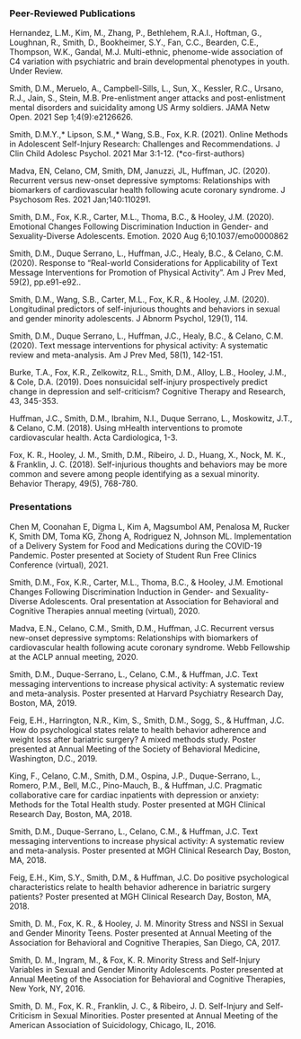 ### Peer-Reviewed Publications
Hernandez, L.M., Kim, M., Zhang, P., Bethlehem, R.A.I., Hoftman, G., Loughnan, R., Smith, D., Bookheimer, S.Y., Fan, C.C., Bearden, C.E., Thompson, W.K., Gandal, M.J. Multi-ethnic, phenome-wide association of C4 variation with psychiatric and brain developmental phenotypes in youth. Under Review.

Smith, D.M., Meruelo, A., Campbell-Sills, L., Sun, X., Kessler, R.C., Ursano, R.J., Jain, S., Stein, M.B. Pre-enlistment anger attacks and post-enlistment mental disorders and suicidality among US Army soldiers. JAMA Netw Open. 2021 Sep 1;4(9):e2126626.

Smith, D.M.Y.,* Lipson, S.M.,* Wang, S.B., Fox, K.R. (2021). Online Methods in Adolescent Self-Injury Research: Challenges and Recommendations. J Clin Child Adolesc Psychol. 2021 Mar 3:1-12. (*co-first-authors)

Madva, EN, Celano, CM, Smith, DM, Januzzi, JL, Huffman, JC. (2020). Recurrent versus new-onset depressive symptoms: Relationships with biomarkers of cardiovascular health following acute coronary syndrome. J Psychosom Res. 2021 Jan;140:110291.

Smith, D.M., Fox, K.R., Carter, M.L., Thoma, B.C., & Hooley, J.M. (2020). Emotional Changes Following Discrimination Induction in Gender- and Sexuality-Diverse Adolescents. Emotion. 2020 Aug 6;10.1037/emo0000862

Smith, D.M., Duque Serrano, L., Huffman, J.C., Healy, B.C., & Celano, C.M. (2020). Response to “Real-world Considerations for Applicability of Text Message Interventions for Promotion of Physical Activity”. Am J Prev Med, 59(2), pp.e91-e92..

Smith, D.M., Wang, S.B., Carter, M.L., Fox, K.R., & Hooley, J.M. (2020). Longitudinal predictors of self-injurious thoughts and behaviors in sexual and gender minority adolescents. J Abnorm Psychol, 129(1), 114.

Smith, D.M., Duque Serrano, L., Huffman, J.C., Healy, B.C., & Celano, C.M. (2020). Text message interventions for physical activity: A systematic review and meta-analysis. Am J Prev Med, 58(1), 142-151.

Burke, T.A., Fox, K.R., Zelkowitz, R.L., Smith, D.M., Alloy, L.B., Hooley, J.M., & Cole, D.A. (2019). Does nonsuicidal self-injury prospectively predict change in depression and self-criticism? Cognitive Therapy and Research, 43, 345-353.

Huffman, J.C., Smith, D.M., Ibrahim, N.I., Duque Serrano, L., Moskowitz, J.T., & Celano, C.M. (2018). Using mHealth interventions to promote cardiovascular health. Acta Cardiologica, 1-3.

Fox, K. R., Hooley, J. M., Smith, D.M., Ribeiro, J. D., Huang, X., Nock, M. K., & Franklin, J. C. (2018). Self-injurious thoughts and behaviors may be more common and severe among people identifying as a sexual minority. Behavior Therapy, 49(5), 768-780.

### Presentations
Chen M, Coonahan E, Digma L, Kim A, Magsumbol AM, Penalosa M, Rucker K, Smith DM, Toma KG, Zhong A, Rodriguez N, Johnson ML. Implementation of a Delivery System for Food and Medications during the COVID-19 Pandemic. Poster presented at Society of Student Run Free Clinics Conference (virtual), 2021.

Smith, D.M., Fox, K.R., Carter, M.L., Thoma, B.C., & Hooley, J.M. Emotional Changes Following Discrimination Induction in Gender- and Sexuality-Diverse Adolescents. Oral presentation at Association for Behavioral and Cognitive Therapies annual meeting (virtual), 2020. 

Madva, E.N., Celano, C.M., Smith, D.M., Huffman, J.C. Recurrent versus new-onset depressive symptoms: Relationships with biomarkers of cardiovascular health following acute coronary syndrome. Webb Fellowship at the ACLP annual meeting, 2020.

Smith, D.M., Duque-Serrano, L., Celano, C.M., & Huffman, J.C. Text messaging interventions to increase physical activity: A systematic review and meta-analysis. Poster presented at Harvard Psychiatry Research Day, Boston, MA, 2019.

Feig, E.H., Harrington, N.R., Kim, S., Smith, D.M., Sogg, S., & Huffman, J.C. How do psychological states relate to health behavior adherence and weight loss after bariatric surgery? A mixed methods study. Poster presented at Annual Meeting of the Society of Behavioral Medicine, Washington, D.C., 2019.

King, F., Celano, C.M., Smith, D.M., Ospina, J.P., Duque-Serrano, L., Romero, P.M., Bell, M.C., Pino-Mauch, B., & Huffman, J.C. Pragmatic collaborative care for cardiac inpatients with depression or anxiety: Methods for the Total Health study. Poster presented at MGH Clinical Research Day, Boston, MA, 2018.

Smith, D.M., Duque-Serrano, L., Celano, C.M., & Huffman, J.C. Text messaging interventions to increase physical activity: A systematic review and meta-analysis. Poster presented at MGH Clinical Research Day, Boston, MA, 2018.

Feig, E.H., Kim, S.Y., Smith, D.M., & Huffman, J.C. Do positive psychological characteristics relate to health behavior adherence in bariatric surgery patients? Poster presented at MGH Clinical Research Day, Boston, MA, 2018.

Smith, D. M., Fox, K. R., & Hooley, J. M. Minority Stress and NSSI in Sexual and Gender Minority Teens. Poster presented at Annual Meeting of the Association for Behavioral and Cognitive Therapies, San Diego, CA, 2017.

Smith, D. M., Ingram, M., & Fox, K. R. Minority Stress and Self-Injury Variables in Sexual and Gender Minority Adolescents. Poster presented at Annual Meeting of the Association for Behavioral and Cognitive Therapies, New York, NY, 2016.

Smith, D. M., Fox, K. R., Franklin, J. C., & Ribeiro, J. D. Self-Injury and Self-Criticism in Sexual Minorities. Poster presented at Annual Meeting of the American Association of Suicidology, Chicago, IL, 2016.
